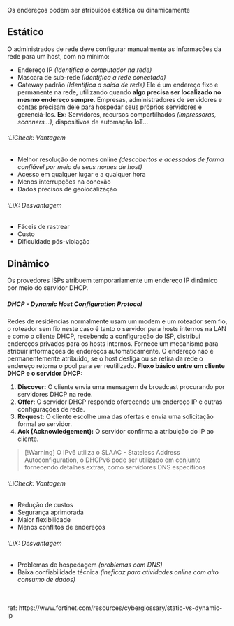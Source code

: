 Os endereços podem ser atribuídos estática ou dinamicamente
## Estático
O administrados de rede deve configurar manualmente as informações da rede para um host, com no mínimo:
- Endereço IP *(Identifica o computador na rede)*
- Mascara de sub-rede *(Identifica a rede conectada)*
- Gateway padrão *(Identifica a saída de rede)*
Ele é um endereço fixo e permanente na rede, utilizando quando **algo precisa ser localizado no mesmo endereço sempre.** Empresas, administradores de servidores e contas precisam dele para hospedar seus próprios servidores e gerenciá-los.
**Ex:** Servidores, recursos compartilhados *(impressoras, scanners...)*, dispositivos de automação IoT...
###### :LiCheck: Vantagem
- Melhor resolução de nomes online *(descobertos e acessados de forma confiável por meio de seus nomes de host)*
- Acesso em qualquer lugar e a qualquer hora
- Menos interrupções na conexão
- Dados precisos de geolocalização
###### :LiX: Desvantagem
- Fáceis de rastrear
- Custo
- Dificuldade pós-violação
## Dinâmico
Os provedores ISPs atribuem temporariamente um endereço IP dinâmico por meio do servidor DHCP. 
##### DHCP - Dynamic Host Configuration Protocol
Redes de residências normalmente usam um modem e um roteador sem fio, o roteador sem fio neste caso é tanto o servidor para hosts internos na LAN e como o cliente DHCP, recebendo a configuração do ISP, distribui endereços privados para os hosts internos.
Fornece um mecanismo para atribuir informações de endereços automaticamente.
O endereço não é permanentemente atribuído, se o host desliga ou se retira da rede o endereço retorna o pool para ser reutilizado.
**Fluxo básico entre um cliente DHCP e o servidor DHCP:**
1. **Discover:** O cliente envia uma mensagem de broadcast procurando por servidores DHCP na rede.
2. **Offer:** O servidor DHCP responde oferecendo um endereço IP e outras configurações de rede.
3. **Request:** O cliente escolhe uma das ofertas e envia uma solicitação formal ao servidor.
4. **Ack (Acknowledgement):** O servidor confirma a atribuição do IP ao cliente.

>[!Warning] O IPv6 utiliza o SLAAC - Stateless Address Autoconfiguration, o DHCPv6 pode ser utilizado em conjunto fornecendo detalhes extras, como servidores DNS específicos
###### :LiCheck: Vantagem
- Redução de custos
- Segurança aprimorada
- Maior flexibilidade
- Menos conflitos de endereços
###### :LiX: Desvantagem
- Problemas de hospedagem *(problemas com DNS)*
- Baixa confiabilidade técnica *(ineficaz para atividades online com alto consumo de dados)*

<br>
<br>
ref: https://www.fortinet.com/resources/cyberglossary/static-vs-dynamic-ip